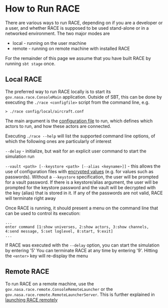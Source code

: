 # How to Run RACE

There are various ways to run RACE, depending on if you are a developer or a user, and whether RACE
is supposed to be used stand-alone or in a networked environment. The two major modes are 

 - local - running on the user machine
 - remote - running on remote machine with installed RACE

For the remainder of this page we assume that you have built RACE by running `sbt stage` once.

## Local RACE

The preferred way to run RACE locally is to start its `gov.nasa.race.ConsoleMain` application. 
Outside of SBT, this can be done by executing the `./race <configfile>` script from the command 
line, e.g.

    > ./race config/local/aircraft.conf
  
The main argument is the [configuration file](configuration.md) to run, which defines which actors
to run, and how these actors are connected.

Executing `./race --help` will list the supported command line options, of which the following ones
are particularly of interest

`--delay` - initialize, but wait for an explicit user command to start the simulation run

`--vault <path> [--keystore <path> [--alias <keyname>]]` - this allows the use of configuration
files with [encrypted values](encryption.md) (e.g. for values such as passwords). Without a
`--keystore` specification, the user will be prompted for a vault password. If there is a
keystore/alias argument, the user will be prompted for the keystore password and the vault will
be decrypted with the key (alias) that is stored in it. If any of the passwords are not valid,
RACE will terminate right away

Once RACE is running, it should present a menu on the command line that can be used to control its
execution:

    ...
    enter command [1:show universes, 2:show actors, 3:show channels, 4:send message, 5:set loglevel, 8:start, 9:exit]
    ...
    
If RACE was executed with the `--delay` option, you can start the simulation by entering '5'
You can terminate RACE at any time by entering '9'. Hitting the `<enter>` key will re-display the menu


## Remote RACE

To run RACE on a remote machine, use the `gov.nasa.race.remote.ConsoleRemoteLauncher` or the 
`gov.nasa.race.remote.RemoteLauncherServer`. This is further explained in 
[launching RACE remotely](../design/remotelauncher.html)
